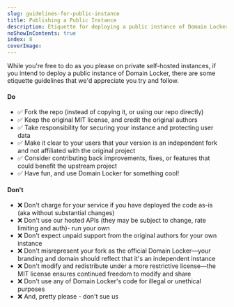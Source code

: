 ```yaml
---
slug: guidelines-for-public-instance
title: Publishing a Public Instance
description: Etiquette for deploying a public instance of Domain Locker
noShowInContents: true
index: 8
coverImage: 
---
```


While you're free to do as you please on private self-hosted instances, if you intend to deploy a public instance of Domain Locker, there are some etiquette guidelines that we'd appreciate you try and follow.

#### Do
- ✅ Fork the repo (instead of copying it, or using our repo directly)
- ✅ Keep the original MIT license, and credit the original authors
- ✅ Take responsibility for securing your instance and protecting user data
- ✅ Make it clear to your users that your version is an independent fork and not affiliated with the original project
- ✅ Consider contributing back improvements, fixes, or features that could benefit the upstream project
- ✅ Have fun, and use Domain Locker for something cool!

#### Don't
- ❌ Don't charge for your service if you have deployed the code as-is (aka without substantial changes)
- ❌ Don't use our hosted APIs (they may be subject to change, rate limiting and auth)- run your own
- ❌ Don't expect unpaid support from the original authors for your own instance
- ❌ Don't misrepresent your fork as the official Domain Locker—your branding and domain should reflect that it's an independent instance
- ❌ Don't modify and redistribute under a more restrictive license—the MIT license ensures continued freedom to modify and share
- ❌ Don't use any of Domain Locker's code for illegal or unethical purposes
- ❌ And, pretty please - don't sue us

